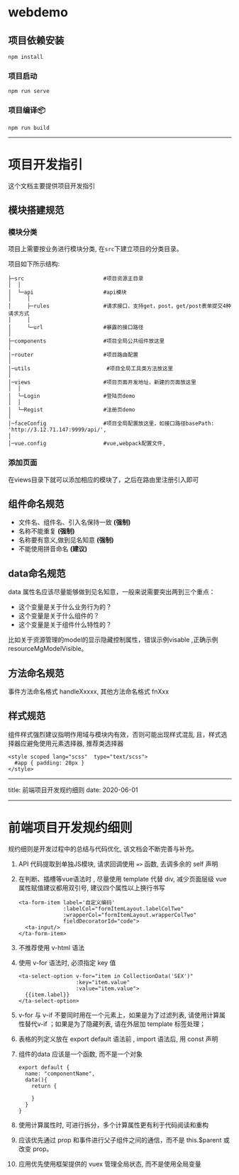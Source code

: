 # webdemo

## 项目依赖安装

```
npm install
```

### 项目启动

```
npm run serve
```

### 项目编译📦

```
npm run build
```

---

# 项目开发指引

这个文档主要提供项目开发指引

## 模块搭建规范

### 模块分类

项目上需要按业务进行模块分类, 在`src`下建立项目的分类目录。

项目如下所示结构:

```
├─src                         #项目资源主目录
│  │
│  └─api                      #api模块
│     │
│     ├─rules                 #请求接口，支持get，post，get/post表单提交4种请求方式
│     │
│     └─url                   #暴露的接口路径
│
├─components                  #项目全局公共组件放这里
│
│─router                      #项目路由配置
│
│─utils                        #项目全局工具类方法放这里
│
│─views                       #项目页面开发地址，新建的页面放这里
│  │
│  └─Login                    #登陆页demo
│  │
│  └─Regist                   #注册页demo
│
│─faceConfig                  #项目全局配置放这里，如接口路径basePath: 'http://3.12.71.147:9999/api/',
│
│─vue.config                  #vue,webpack配置文件,

```

### 添加页面

在views目录下就可以添加相应的模块了，之后在路由里注册引入即可

## 组件命名规范

* 文件名、组件名、引入名保持一致 **(强制)**
* 名称不能重复 **(强制)**
* 名称要有意义,做到见名知意 **(强制)**
* 不能使用拼音命名 **(建议)**

## data命名规范

data 属性名应该尽量能够做到见名知意，一般来说需要突出两到三个重点：

* 这个变量是关于什么业务行为的？
* 这个变量是关于什么组件的？
* 这个变量是关于组件什么特性的？

比如关于资源管理的model的显示隐藏控制属性，错误示例visable ,正确示例resourceMgModelVisible。

## 方法命名规范

事件方法命名格式 handleXxxxx, 其他方法命名格式 fnXxx

## 样式规范

组件样式强烈建议指明作用域与模块内有效，否则可能出现样式混乱
且，样式选择器应避免使用元素选择器, 推荐类选择器

```
<style scoped lang="scss"  type="text/scss">
  #app { padding: 20px }
</style>
```

---
title: 前端项目开发规约细则
date: 2020-06-01 

---

# 前端项目开发规约细则

规约细则是开发过程中的总结与代码优化, 该文档会不断完善与补充。

1. API 代码提取到单独JS模块, 请求回调使用 ```=>``` 函数, 去调多余的 self 声明
2. 在判断、插槽等vue语法时 , 尽量使用 template 代替 div, 减少页面层级
    vue 属性赋值建议都用双引号, 建议四个属性以上换行书写

    ```
    <ta-form-item label='自定义编码'
                  :labelCol="formItemLayout.labelColTwo"
                  :wrapperCol="formItemLayout.wrapperColTwo"
                  fieldDecoratorId="code">
      <ta-input/>
    </ta-form-item>
    ```

3. 不推荐使用 v-html 语法
4. 使用 v-for 语法时, 必须指定 key 值

    ```
    <ta-select-option v-for="item in CollectionData('SEX')"
                      :key="item.value"
                      :value="item.value">
      {{item.label}}
    </ta-select-option>
    ```

5. v-for 与 v-if 不要同时用在一个元素上，如果是为了过滤列表, 请使用计算属性替代v-if ；如果是为了隐藏列表, 请在外层加 template 标签处理；
6. 表格的列定义放在 export default 语法前 , import 语法后, 用 const 声明
7. 组件的data 应该是一个函数, 而不是一个对象

    ```
    export default {
      name: "componentName",
      data(){
        return {

        }
      }
    }
    ```

8. 使用计算属性时, 可进行拆分，多个计算属性更有利于代码阅读和重构
9. 应该优先通过 prop 和事件进行父子组件之间的通信，而不是 this.$parent 或改变 prop。
10. 应用优先使用框架提供的 vuex 管理全局状态, 而不是使用全局变量
